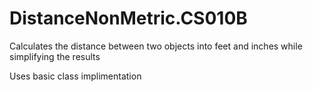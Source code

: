 # DistanceNonMetric.CS010B
Calculates the distance between two objects into feet and inches while simplifying the results

Uses basic class implimentation
